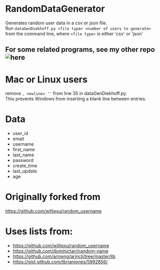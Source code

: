 # RandomDataGenerator
Generates random user data in a csv or json file.  
Run ```dataGenDiekhoff.py <file type> <number of users to generate>```  
from the command line, where `<file type>` is either 'csv' or 'json'  

## For some related programs, see my other repo ![here](https://github.com/BenDiekhoff/5303-DB-Diekhoff/tree/master/A09)

# Mac or Linux users
remove `, newline= ''` from line 35 in dataGenDiekhoff.py.  
This prevents Windows from inserting a blank line between entries.

# Data
- user_id
- email
- username
- first_name
- last_name
- password
- create_time
- last_update
- age

# Originally forked from
https://github.com/williexu/random_username

# Uses lists from:
- https://github.com/williexu/random_username
- https://github.com/dominictarr/random-name
- https://github.com/arineng/arincli/tree/master/lib
- https://gist.github.com/tbrianjones/5992856/
